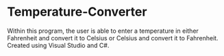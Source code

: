 # Temperature-Converter

Within this program, the user is able to enter a temperature in either Fahrenheit and convert it to Celsius or Celsius and convert it to Fahrenheit. Created using Visual Studio and C#.
